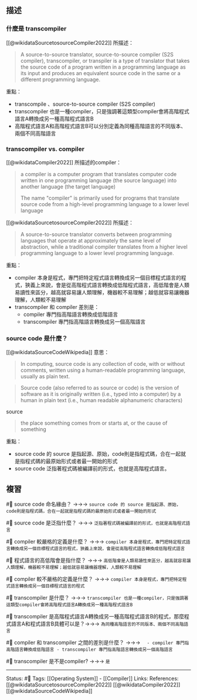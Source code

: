## 描述



### 什麼是 transcompiler
[[@wikidataSourcetosourceCompiler2022]] 所描述：
> A source-to-source translator, source-to-source compiler (S2S compiler), transcompiler, or transpiler is a type of translator that takes the source code of a program written in a programming language as its input and produces an equivalent source code in the same or a different programming language. 


重點：
- transcompile 、source-to-source compiler (S2S compiler)
- transcompiler 也是一種compiler，只是強調著這類型compiler會將高階程式語言A轉換成另一種高階程式語言B
- 高階程式語言A和高階程式語言B可以分別定義為同種高階語言的不同版本、兩個不同高階語言


###  transcompiler vs. compiler 

[[@wikidataCompiler2022]] 所描述的compiler：
> a compiler is a computer program that translates computer code written in one programming language (the source language) into another language (the target language)
> 
> The name "compiler" is primarily used for programs that translate source code from a high-level programming language to a lower level language 

[[@wikidataSourcetosourceCompiler2022]] 所描述：
> A source-to-source translator converts between programming languages that operate at approximately the same level of abstraction, while a traditional compiler translates from a higher level programming language to a lower level programming language. 




重點：
- compiler 本身是程式，專門把特定程式語言轉換成另一個目標程式語言的程式，狹義上來說，會是從高階程式語言轉換成低階程式語言，高低階會是人類易讀性來區分，越高就容易讓人類理解，機器較不易理解；越低就容易讓機器理解，人類較不易理解
- transcompiler 和 compiler 差別是：
	- compiler 專門指高階語言轉換成低階語言
	- transcompiler 專門指高階語言轉換成另一個高階語言


### source code 是什麼？
[[@wikidataSourceCodeWikipedia]] 意思：
> In computing, source code is any collection of code, with or without comments, written using a human-readable programming language, usually as plain text. 

> Source code (also referred to as source or code) is the version of software as it is originally written (i.e., typed into a computer) by a human in plain text (i.e., human readable alphanumeric characters)

source
> the place something comes from or starts at, or the cause of something


重點：
- source code 的 source 是指起源、原始，code則是指程式碼，合在一起就是指程式碼的最原始形式或者最一開始的形式
- source code 泛指著程式碼被編譯前的形式，也就是高階程式語言。



## 複習
#🧠 source code 命名緣由？ ->->-> `source code 的 source 是指起源、原始，code則是指程式碼，合在一起就是指程式碼的最原始形式或者最一開始的形式`
<!--SR:!2022-11-05,57,250-->

#🧠 source code 是泛指什麼？ ->->-> `泛指著程式碼被編譯前的形式，也就是高階程式語言`
<!--SR:!2022-11-01,54,250-->

#🧠 compiler 較嚴格的定義是什麼？ ->->-> `compiler 本身是程式，專門把特定程式語言轉換成另一個目標程式語言的程式，狹義上來說，會是從高階程式語言轉換成低階程式語言`
<!--SR:!2022-11-30,74,250-->

#🧠 程式語言的高低階會是指什麼？ ->->-> `高低階會是人類易讀性來區分，越高就容易讓人類理解，機器較不易理解；越低就容易讓機器理解，人類較不易理解`
<!--SR:!2023-03-01,125,250-->

#🧠 compiler 較不嚴格的定義是什麼？  ->->-> `compiler 本身是程式，專門把特定程式語言轉換成另一個目標程式語言的程式`
<!--SR:!2022-11-09,60,250-->


#🧠 transcompiler 是什麼？ ->->-> `transcompiler 也是一種compiler，只是強調著這類型compiler會將高階程式語言A轉換成另一種高階程式語言B`
<!--SR:!2022-11-14,62,250-->

#🧠 transcompiler 是高階程式語言A轉換成另一種高階程式語言B的程式，那麼程式語言A和程式語言B具體可以是？->->-> `為同種高階語言的不同版本、兩個不同高階語言`
<!--SR:!2023-02-24,123,250-->

#🧠 compiler 和 transcompiler 之間的差別是什麼？ ->->-> `	- compiler 專門指高階語言轉換成低階語言 - transcompiler 專門指高階語言轉換成另一個高階語言`
<!--SR:!2023-03-07,130,250-->

#🧠 transcompiler 是不是compiler? ->->-> `是`
<!--SR:!2023-02-15,118,250-->


---
Status: #🌱 
Tags:
[[Operating System]] - [[Compiler]]
Links:
References:
[[@wikidataSourcetosourceCompiler2022]]
[[@wikidataCompiler2022]]
[[@wikidataSourceCodeWikipedia]]